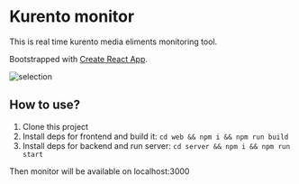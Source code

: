 # Kurento monitor
This is real time kurento media eliments monitoring tool.

Bootstrapped with [Create React App](https://github.com/facebookincubator/create-react-app).

![selection](https://cloud.githubusercontent.com/assets/13744473/26036763/9a1dabe8-38ec-11e7-89cd-3d98e60cf98c.png)
## How to use?
1) Clone this project
2) Install deps for frontend and build it: `cd web && npm i && npm run build`
3) Install deps for backend and run server: `cd server && npm i && npm run start`

Then monitor will be available on localhost:3000
